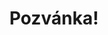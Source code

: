 ---
title: Pozvánka!
address: Milý Miro
pronoun: tě
checkout: mrkni
rsvp: dej
rsvp2: dorazíš
rsvp3: chceš
---